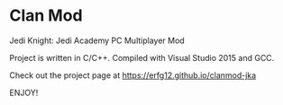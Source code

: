 Clan Mod
=========

Jedi Knight: Jedi Academy PC Multiplayer Mod

Project is written in C/C++. Compiled with Visual Studio 2015 and GCC.

Check out the project page at https://erfg12.github.io/clanmod-jka

ENJOY!
